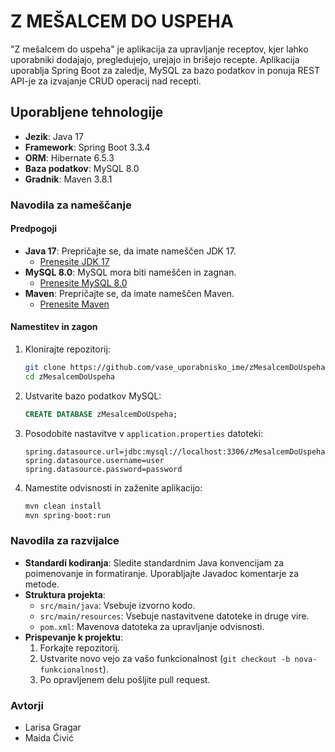 # Z MEŠALCEM DO USPEHA
"Z mešalcem do uspeha" je aplikacija za upravljanje receptov, kjer lahko uporabniki dodajajo, pregledujejo, urejajo in brišejo recepte. Aplikacija uporablja Spring Boot za zaledje, MySQL za bazo podatkov in ponuja REST API-je za izvajanje CRUD operacij nad recepti.

## Uporabljene tehnologije
- **Jezik**: Java 17
- **Framework**: Spring Boot 3.3.4
- **ORM**: Hibernate 6.5.3
- **Baza podatkov**: MySQL 8.0
- **Gradnik**: Maven 3.8.1

### Navodila za nameščanje
#### Predpogoji
- **Java 17**: Prepričajte se, da imate nameščen JDK 17.
  - [Prenesite JDK 17](https://www.oracle.com/java/technologies/javase-jdk17-downloads.html)
- **MySQL 8.0**: MySQL mora biti nameščen in zagnan.
  - [Prenesite MySQL 8.0](https://dev.mysql.com/downloads/mysql/)
- **Maven**: Prepričajte se, da imate nameščen Maven.
  - [Prenesite Maven](https://maven.apache.org/download.cgi)

#### Namestitev in zagon
1. Klonirajte repozitorij:
    ```bash
    git clone https://github.com/vase_uporabnisko_ime/zMesalcemDoUspeha.git
    cd zMesalcemDoUspeha
    ```

2. Ustvarite bazo podatkov MySQL:
    ```sql
    CREATE DATABASE zMesalcemDoUspeha;
    ```

3. Posodobite nastavitve v `application.properties` datoteki:
    ```properties
    spring.datasource.url=jdbc:mysql://localhost:3306/zMesalcemDoUspeha
    spring.datasource.username=user
    spring.datasource.password=password
    ```

4. Namestite odvisnosti in zaženite aplikacijo:
    ```bash
    mvn clean install
    mvn spring-boot:run
    ```

### Navodila za razvijalce
- **Standardi kodiranja**: Sledite standardnim Java konvencijam za poimenovanje in formatiranje. Uporabljajte Javadoc komentarje za metode.
- **Struktura projekta**:
    - `src/main/java`: Vsebuje izvorno kodo.
    - `src/main/resources`: Vsebuje nastavitvene datoteke in druge vire.
    - `pom.xml`: Mavenova datoteka za upravljanje odvisnosti.
- **Prispevanje k projektu**:
  1. Forkajte repozitorij.
  2. Ustvarite novo vejo za vašo funkcionalnost (`git checkout -b nova-funkcionalnost`).
  3. Po opravljenem delu pošljite pull request.


### Avtorji
- Larisa Gragar
- Maida Ćivić
